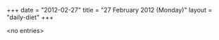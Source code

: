 +++
date = "2012-02-27"
title = "27 February 2012 (Monday)"
layout = "daily-diet"
+++


\<no entries\>


